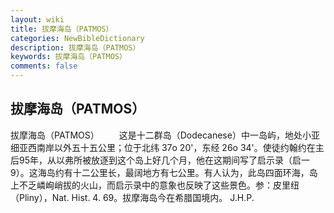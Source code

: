 ```yaml
---
layout: wiki
title: 拔摩海岛（PATMOS）
categories: NewBibleDictionary
description: 拔摩海岛（PATMOS）
keywords: 拔摩海岛（PATMOS）
comments: false
---
```


## 拔摩海岛（PATMOS）



拔摩海岛（PATMOS）
　　这是十二群岛（Dodecanese）中一岛屿，地处小亚细亚西南岸以外五十五公里；位于北纬 37o 20'，东经 26o 34'。使徒约翰约在主后95年，从以弗所被放逐到这个岛上好几个月，他在这期间写了启示录（启一9）。这海岛约有十二公里长，最阔地方有七公里。有人认为，此岛四面环海，岛上不乏嶙峋峭拔的火山，而启示录中的意象也反映了这些景色。参：皮里纽（Pliny），Nat.
Hist. 4. 69。拔摩海岛今在希腊国境内。
J.H.P.





